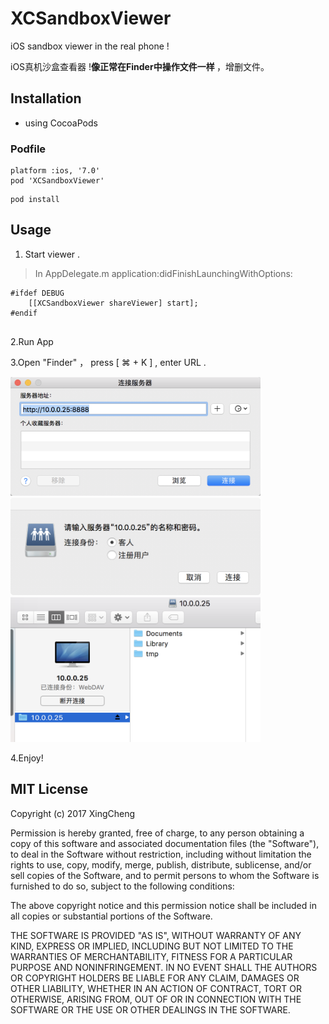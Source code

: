 # XCSandboxViewer
iOS sandbox viewer in  the real phone ! 

iOS真机沙盒查看器 !<b>像正常在Finder中操作文件一样 </b>，增删文件。

## Installation

- using CocoaPods

### Podfile
```
platform :ios, '7.0'
pod 'XCSandboxViewer'

```

```
pod install
```

## Usage

1. Start viewer .

>In AppDelegate.m   application:didFinishLaunchingWithOptions:
```    
#ifdef DEBUG
    [[XCSandboxViewer shareViewer] start];
#endif
    
```
2.Run App 


3.Open "Finder" ， press [ ⌘ + K ] , enter URL .

<img src="Screenshot/1.png" width=400px/>
<img src="Screenshot/2.png" width=400px/>
<img src="Screenshot/3.png" width=400px/>

4.Enjoy!




## MIT License

Copyright (c) 2017 XingCheng

Permission is hereby granted, free of charge, to any person obtaining a copy
of this software and associated documentation files (the "Software"), to deal
in the Software without restriction, including without limitation the rights
to use, copy, modify, merge, publish, distribute, sublicense, and/or sell
copies of the Software, and to permit persons to whom the Software is
furnished to do so, subject to the following conditions:

The above copyright notice and this permission notice shall be included in all
copies or substantial portions of the Software.

THE SOFTWARE IS PROVIDED "AS IS", WITHOUT WARRANTY OF ANY KIND, EXPRESS OR
IMPLIED, INCLUDING BUT NOT LIMITED TO THE WARRANTIES OF MERCHANTABILITY,
FITNESS FOR A PARTICULAR PURPOSE AND NONINFRINGEMENT. IN NO EVENT SHALL THE
AUTHORS OR COPYRIGHT HOLDERS BE LIABLE FOR ANY CLAIM, DAMAGES OR OTHER
LIABILITY, WHETHER IN AN ACTION OF CONTRACT, TORT OR OTHERWISE, ARISING FROM,
OUT OF OR IN CONNECTION WITH THE SOFTWARE OR THE USE OR OTHER DEALINGS IN THE
SOFTWARE.


